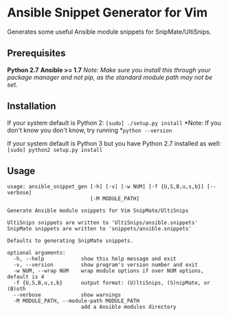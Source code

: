 Ansible Snippet Generator for Vim
=============================

Generates some useful Ansible module snippets for SnipMate/UltiSnips.

## Prerequisites
**Python 2.7** 
**Ansible >= 1.7** *Note: Make sure you install this through your package manager and not pip, as the standard module path may not be set.*

## Installation
If your system default is Python 2:
`[sudo] ./setup.py install`
*Note: If you don't know you don't know, try running *`python --version`

If your system default is Python 3 but you have Python 2.7 installed as well:
`[sudo] python2 setup.py install`

## Usage
```
usage: ansible_snippet_gen [-h] [-v] [-w NUM] [-f {U,S,B,u,s,b}] [--verbose]
                           [-M MODULE_PATH]

Generate Ansible module snippets for Vim SnipMate/UltiSnips

UltiSnips snippets are written to 'UltiSnips/ansible.snippets'
SnipMate snippets are written to 'snippets/ansible.snippets'

Defaults to generating SnipMate snippets.

optional arguments:
  -h, --help            show this help message and exit
  -v, --version         show program's version number and exit
  -w NUM, --wrap NUM    wrap module options if over NUM options, default is 4
  -f {U,S,B,u,s,b}      output format: (U)ltiSnips, (S)nipMate, or (B)oth
  --verbose             show warnings
  -M MODULE_PATH, --module-path MODULE_PATH
                        add a Ansible modules directory
```
